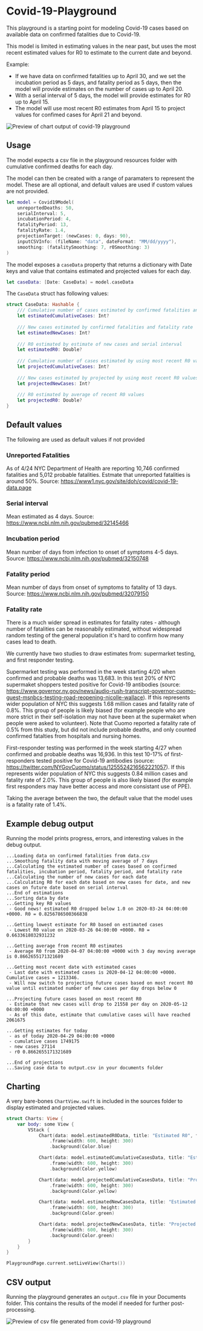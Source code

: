 # Covid-19-Playground

This playground is a starting point for modeling Covid-19 cases based on available data on confirmed fatalities due to Covid-19.

This model is limited in estimating values in the near past, but uses the most recent estimated values for R0 to estimate to the current date and beyond.  

Example:  
* If we have data on confirmed fatalities up to April 30, and we set the incubation period as 5 days, and fatality period as 5 days, then the model will provide estimates on the number of cases up to April 20.
* With a serial interval of 5 days, the model will provide estimates for R0 up to April 15.
* The model will use most recent R0 estimates from April 15 to project values for confimed cases for April 21 and beyond. 


![Preview of chart output of covid-19 playground](preview.png)

## Usage

The model expects a csv file in the playground resources folder with cumulative confirmed deaths for each day.

The model can then be created with a range of paramaters to represent the model. These are all optional, and default values are used if custom values are not provided.

````Swift
let model = Covid19Model(
    unreportedDeaths: 50,
    serialInterval: 5,
    incubationPeriod: 4,
    fatalityPeriod: 13,
    fatalityRate: 1.4,
    projectionTarget: (newCases: 0, days: 90),
    inputCSVInfo: (fileName: "data", dateFormat: "MM/dd/yyyy"),
    smoothing: (fatalitySmoothing: 7, r0Smoothing: 3)
)
````  
The model exposes a `caseData` property that returns a dictionary with Date keys and value that contains estimated and projected values for each day.  

````Swift
let caseData: [Date: CaseData] = model.caseData
````  

The `CaseData` struct has following values:

````Swift
struct CaseData: Hashable {
    /// Cumulative number of cases estimated by confirmed fatalities and fatality rate
    let estimatedCumulativeCases: Int?
    
    /// New cases estimated by confirmed fatalities and fatality rate
    let estimatedNewCases: Int?
    
    /// R0 estimated by estimate of new cases and serial interval
    let estimatedR0: Double?
    
    /// Cumulative number of cases estimated by using most recent R0 values
    let projectedCumulativeCases: Int?
    
    /// New cases estimated by projected by using most recent R0 values
    let projectedNewCases: Int?
    
    /// R0 estimated by average of recent R0 values
    let projectedR0: Double?
}
````  

## Default values 
The following are used as default values if not provided

### Unreported Fatalities
As of 4/24 NYC Department of Health are reporting 10,746 confirmed fatalities and 5,012 probable fatalities. Estmate that unreported fatalities is around 50%. 
Source: https://www1.nyc.gov/site/doh/covid/covid-19-data.page

### Serial interval
Mean estimated as 4 days. 
Source: https://www.ncbi.nlm.nih.gov/pubmed/32145466

### Incubation period 
Mean number of days from infection to onset of symptoms 4-5 days. 
Source: https://www.ncbi.nlm.nih.gov/pubmed/32150748

### Fatality period
Mean number of days from onset of symptoms to fatality of 13 days. 
Source: https://www.ncbi.nlm.nih.gov/pubmed/32079150

### Fatality rate  
There is a much wider spread in estimates for fatality rates - although number of fatalities can be reasonabily estimated, without widespread random testing of the general population it's hard to confirm how many cases lead to death. 

We currently have two studies to draw estimates from: supermarket testing, and first responder testing.

Supermarket testing was performed in the week starting 4/20 when confirmed and probable deaths was 13,683. In this test 20% of NYC supermaket shoppers tested positive for Covid-19 antibodies (source: https://www.governor.ny.gov/news/audio-rush-transcript-governor-cuomo-guest-msnbcs-testing-road-reopening-nicolle-wallace). If this represents wider population of NYC this suggests 1.68 million cases and fatality rate of 0.8%. This group of people is likely biased (for example people who are more strict in their self-isolation may not have been at the supermaket when people were asked to volunteer). Note that Cuomo reported a fatality rate of 0.5% from this study, but did not include probable deaths, and only counted confirmed fatalties from hospitals and nursing homes.

First-responder testing was performed in the week starting 4/27 when confirmed and probable deaths was 16,936. In this test 10-17% of first-responders tested positive for Covid-19 antibodies (source: https://twitter.com/NYGovCuomo/status/1255524216562221057). If this represents wider population of NYC this suggests 0.84 million cases and fatality rate of 2.0%. This group of people is also likely biased (for example first responders may have better access and more consistant use of PPE). 

Taking the average between the two, the default value that the model uses is a fatality rate of 1.4%.

## Example debug output 

Running the model prints progress, errors, and interesting values in the debug output.

````
...Loading data on confirmed fatalities from data.csv
...Smoothing fatality data with moving average of 7 days
...Calculating the estimated number of cases based on confirmed fatalities, incubation period, fatality period, and fatality rate
...Calculating the number of new cases for each date
...Calculating R0 for each date based on new cases for date, and new cases on future date based on serial interval
...End of estimations
...Sorting data by date
...Getting key R0 values
 - Good news! estimated R0 dropped below 1.0 on 2020-03-24 04:00:00 +0000. R0 = 0.8256786500366838 

...Getting lowest estimate for R0 based on estimated cases
 - Lowest R0 value on 2020-03-26 04:00:00 +0000. R0 = 0.6633618032931232 

...Getting average from recent R0 estimates
 - Average R0 from 2020-04-07 04:00:00 +0000 with 3 day moving average is 0.8662655171321689 

...Getting most recent date with estimated cases
 - Last date with estimated cases is 2020-04-12 04:00:00 +0000. Cumulative cases = 1213346.
 - Will now switch to projecting future cases based on most recent R0 value until estimated number of new cases per day drops below 0 

...Projecting future cases based on most recent R0
 - Estimate that new cases will drop to 21558 per day on 2020-05-12 04:00:00 +0000
 - As of this date, estimate that cumulative cases will have reached 2061675 

...Getting estimates for today
 - as of today 2020-04-29 04:00:00 +0000
 - cumulative cases 1749175
 - new cases 27114
 - r0 0.8662655171321689

...End of projections
...Saving case data to output.csv in your documents folder
````

## Charting
A very bare-bones `ChartView.swift` is included in the sources folder to display estimated and projected values.

````Swift
struct Charts: View {
    var body: some View {
        VStack {
            Chart(data: model.estimatedR0Data, title: "Estimated R0", forceMaxValue: 2.0)
                .frame(width: 600, height: 300)
                .background(Color.blue)

            Chart(data: model.estimatedCumulativeCasesData, title: "Estimated Cumulative Cases")
                .frame(width: 600, height: 300)
                .background(Color.yellow)

            Chart(data: model.projectedCumulativeCasesData, title: "Projected Cumulative Cases")
                .frame(width: 600, height: 300)
                .background(Color.yellow)

            Chart(data: model.estimatedNewCasesData, title: "Estimated New Cases")
                .frame(width: 600, height: 300)
                .background(Color.green)

            Chart(data: model.projectedNewCasesData, title: "Projected New Cases")
                .frame(width: 600, height: 300)
                .background(Color.green)
        }
    }
}

PlaygroundPage.current.setLiveView(Charts())
````

## CSV output

Running the playground generates an `output.csv` file in your Documents folder. This contains the results of the model if needed for further post-processing. 

![Preview of csv file generated from covid-19 playground](output.csv-preview.png)
